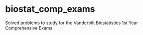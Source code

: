 # biostat_comp_exams
Solved problems to study for the Vanderbilt Biostatistics 1st Year Comprehensive Exams

